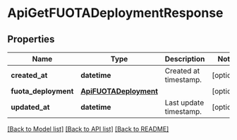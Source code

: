# ApiGetFUOTADeploymentResponse

## Properties
Name | Type | Description | Notes
------------ | ------------- | ------------- | -------------
**created_at** | **datetime** | Created at timestamp. | [optional] 
**fuota_deployment** | [**ApiFUOTADeployment**](ApiFUOTADeployment.md) |  | [optional] 
**updated_at** | **datetime** | Last update timestamp. | [optional] 

[[Back to Model list]](../README.md#documentation-for-models) [[Back to API list]](../README.md#documentation-for-api-endpoints) [[Back to README]](../README.md)


